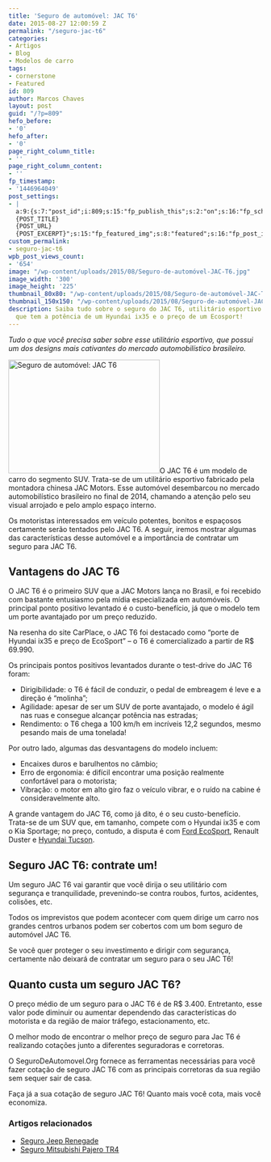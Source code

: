 ```yaml
---
title: 'Seguro de automóvel: JAC T6'
date: 2015-08-27 12:00:59 Z
permalink: "/seguro-jac-t6"
categories:
- Artigos
- Blog
- Modelos de carro
tags:
- cornerstone
- Featured
id: 809
author: Marcos Chaves
layout: post
guid: "/?p=809"
hefo_before:
- '0'
hefo_after:
- '0'
page_right_column_title:
- ''
page_right_column_content:
- ''
fp_timestamp:
- '1446964049'
post_settings:
- |
  a:9:{s:7:"post_id";i:809;s:15:"fp_publish_this";s:2:"on";s:16:"fp_schedule_this";s:3:"yes";s:11:"fp_datetime";s:0:"";s:18:"fp_timezone_offset";s:3:"120";s:8:"msg_body";s:66:"Novo post no {SITE_NAME}
  {POST_TITLE}
  {POST_URL}
  {POST_EXCERPT}";s:15:"fp_featured_img";s:8:"featured";s:16:"fp_post_img_text";s:0:"";s:5:"pages";a:2:{i:0;s:3:"own";i:1;s:15:"520743491417556";}}
custom_permalink:
- seguro-jac-t6
wpb_post_views_count:
- '654'
image: "/wp-content/uploads/2015/08/Seguro-de-automóvel-JAC-T6.jpg"
image_width: '300'
image_height: '225'
thumbnail_80x80: "/wp-content/uploads/2015/08/Seguro-de-automóvel-JAC-T6-80x80.jpg"
thumbnail_150x150: "/wp-content/uploads/2015/08/Seguro-de-automóvel-JAC-T6-150x150.jpg"
description: Saiba tudo sobre o seguro do JAC T6, utilitário esportivo "estreante"
  que tem a potência de um Hyundai ix35 e o preço de um Ecosport!
---
```


_Tudo o que você precisa saber sobre esse utilitário esportivo, que possui um dos designs mais cativantes do mercado automobilístico brasileiro._

[<img class="alignleft wp-image-3208 size-full" title="Seguro de automóvel: JAC T6" src="/wp-content/uploads/2015/08/Seguro-de-automóvel-JAC-T6.jpg" alt="Seguro de automóvel: JAC T6" width="300" height="225" srcset="/wp-content/uploads/2015/08/Seguro-de-automóvel-JAC-T6.jpg 300w, /wp-content/uploads/2015/08/Seguro-de-automóvel-JAC-T6-250x188.jpg 250w, /wp-content/uploads/2015/08/Seguro-de-automóvel-JAC-T6-120x90.jpg 120w" sizes="(max-width: 300px) 100vw, 300px" />](/wp-content/uploads/2015/08/Seguro-de-automóvel-JAC-T6.jpg)O JAC T6 é um modelo de carro do segmento SUV. Trata-se de um utilitário esportivo fabricado pela montadora chinesa JAC Motors. Esse automóvel desembarcou no mercado automobilístico brasileiro no final de 2014, chamando a atenção pelo seu visual arrojado e pelo amplo espaço interno.

Os motoristas interessados em veículo potentes, bonitos e espaçosos certamente serão tentados pelo JAC T6. A seguir, iremos mostrar algumas das características desse automóvel e a importância de contratar um seguro para JAC T6.

## Vantagens do JAC T6

O JAC T6 é o primeiro SUV que a JAC Motors lança no Brasil, e foi recebido com bastante entusiasmo pela mídia especializada em automóveis. O principal ponto positivo levantado é o custo-benefício, já que o modelo tem um porte avantajado por um preço reduzido.

Na resenha do site CarPlace, o JAC T6 foi destacado como “porte de Hyundai ix35 e preço de EcoSport” – o T6 é comercializado a partir de R$ 69.990.

Os principais pontos positivos levantados durante o test-drive do JAC T6 foram:

  * Dirigibilidade: o T6 é fácil de conduzir, o pedal de embreagem é leve e a direção é “molinha”;
  * Agilidade: apesar de ser um SUV de porte avantajado, o modelo é ágil nas ruas e consegue alcançar potência nas estradas;
  * Rendimento: o T6 chega a 100 km/h em incríveis 12,2 segundos, mesmo pesando mais de uma tonelada!

Por outro lado, algumas das desvantagens do modelo incluem:

  * Encaixes duros e barulhentos no câmbio;
  * Erro de ergonomia: é difícil encontrar uma posição realmente confortável para o motorista;
  * Vibração: o motor em alto giro faz o veículo vibrar, e o ruído na cabine é consideravelmente alto.

A grande vantagem do JAC T6, como já dito, é o seu custo-benefício. Trata-se de um SUV que, em tamanho, compete com o Hyundai ix35 e com o Kia Sportage; no preço, contudo, a disputa é com [Ford EcoSport](/fotos-valores-ecosport-2015), Renault Duster e [Hyundai Tucson](/seguro-l200-ranger-cruzer-tucson).

## Seguro JAC T6: contrate um!

Um seguro JAC T6 vai garantir que você dirija o seu utilitário com segurança e tranquilidade, prevenindo-se contra roubos, furtos, acidentes, colisões, etc.

Todos os imprevistos que podem acontecer com quem dirige um carro nos grandes centros urbanos podem ser cobertos com um bom seguro de automóvel JAC T6.

Se você quer proteger o seu investimento e dirigir com segurança, certamente não deixará de contratar um seguro para o seu JAC T6!

## Quanto custa um seguro JAC T6?

O preço médio de um seguro para o JAC T6 é de R$ 3.400. Entretanto, esse valor pode diminuir ou aumentar dependendo das características do motorista e da região de maior tráfego, estacionamento, etc.

O melhor modo de encontrar o melhor preço de seguro para Jac T6 é realizando cotações junto a diferentes seguradoras e corretoras.

O SeguroDeAutomovel.Org fornece as ferramentas necessárias para você fazer cotação de seguro JAC T6 com as principais corretoras da sua região sem sequer sair de casa.

Faça já a sua cotação de seguro JAC T6! Quanto mais você cota, mais você economiza.

### Artigos relacionados

  * <a href="/seguro-jeep-renegade" target="_blank">Seguro Jeep Renegade</a>
  * <a href="/seguro-auto-l200" target="_blank">Seguro Mitsubishi Pajero TR4</a>
